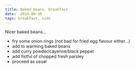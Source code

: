 ```yaml
---
title: Baked beans, breakfast
date:  2014-09-10
tags: breakfast, side
---
```


Nicer baked beans...

-   fry some onion rings (not bad for fried egg flavour either...)
-   add to warming baked beans
-   add curry powder/cayenne/black pepper
-   add fistful of chopped fresh parsley
-   proceed as usual

